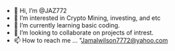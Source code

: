 - 👋 Hi, I’m @JAZ772
- 👀 I’m interested in Crypto Mining, investing, and etc
- 🌱 I’m currently learning basic coding.
- 💞️ I’m looking to collaborate on projects of intrest.
- 📫 How to reach me ... "Jamalwilson7772@yahoo.com

<!---
JAZ772/JAZ772 is a ✨ special ✨ repository because its `README.md` (this file) appears on your GitHub profile.
You can click the Preview link to take a look at your changes.
--->
